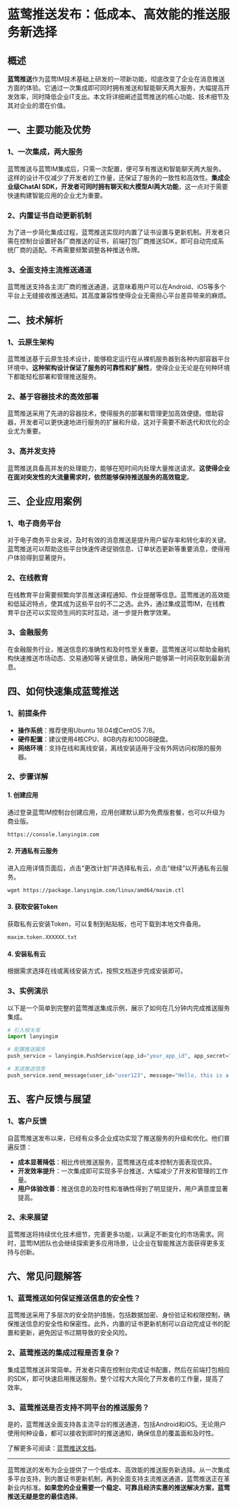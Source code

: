 # 蓝莺推送发布：低成本、高效能的推送服务新选择

## 概述

**蓝莺推送**作为蓝莺IM技术基础上研发的一项新功能，彻底改变了企业在消息推送方面的体验。它通过一次集成即可同时拥有推送和智能聊天两大服务，大幅提高开发效率，同时降低企业IT支出。本文将详细阐述蓝莺推送的核心功能、技术细节及其对企业的潜在价值。

## 一、主要功能及优势

### 1、一次集成，两大服务

蓝莺推送与蓝莺IM集成后，只需一次配置，便可享有推送和智能聊天两大服务。这样的设计不仅减少了开发者的工作量，还保证了服务的一致性和高效性。**集成企业级ChatAI SDK，开发者可同时拥有聊天和大模型AI两大功能**，这一点对于需要快速构建智能应用的企业尤为重要。

### 2、内置证书自动更新机制

为了进一步简化集成过程，蓝莺推送实现时内置了证书设置与更新机制。开发者只需在控制台设置好各厂商推送的证书，前端打包厂商推送SDK，即可自动完成系统厂商的适配。不再需要频繁调整各种推送令牌。

### 3、全面支持主流推送通道

蓝莺推送支持各主流厂商的推送通道，这意味着用户可以在Android、iOS等多个平台上无缝接收推送通知。其高度兼容性使得企业无需担心平台差异带来的麻烦。

## 二、技术解析

### 1、云原生架构

蓝莺推送基于云原生技术设计，能够稳定运行在从裸机服务器到各种内部容器平台环境中。**这种架构设计保证了服务的可靠性和扩展性**，使得企业无论是在何种环境下都能轻松部署和管理推送服务。

### 2、基于容器技术的高效部署

蓝莺推送采用了先进的容器技术，使得服务的部署和管理更加高效便捷。借助容器，开发者可以更快速地进行服务的扩展和升级，这对于需要不断迭代和优化的企业尤为重要。

### 3、高并发支持

蓝莺推送具备高并发的处理能力，能够在短时间内处理大量推送请求。**这使得企业在面对突发性的大流量需求时，依然能够保持推送服务的高效稳定**。

## 三、企业应用案例

### 1、电子商务平台

对于电子商务平台来说，及时有效的消息推送是提升用户留存率和转化率的关键。蓝莺推送可以帮助这些平台快速传递促销信息、订单状态更新等重要消息，使得用户体验得到显著提升。

### 2、在线教育

在线教育平台需要频繁向学员推送课程通知、作业提醒等信息。蓝莺推送的高效能和低延迟特点，使其成为这些平台的不二之选。此外，通过集成蓝莺IM，在线教育平台还可以实现师生间的实时互动，进一步提升教学效果。

### 3、金融服务

在金融服务行业，推送信息的准确性和及时性至关重要。蓝莺推送可以帮助金融机构快速推送市场动态、交易通知等关键信息，确保用户能够第一时间获取到最新消息。

## 四、如何快速集成蓝莺推送

### 1、前提条件

- **操作系统**：推荐使用Ubuntu 18.04或CentOS 7/8。
- **硬件配置**：建议使用4核CPU、8GB内存和100GB硬盘。
- **网络环境**：支持在线和离线安装，离线安装适用于没有外网访问权限的服务器。

### 2、步骤详解

#### 1. 创建应用

通过登录蓝莺IM控制台创建应用，应用创建默认即为免费版套餐，也可以升级为商业版。

```plaintext
https://console.lanyingim.com
```

#### 2. 开通私有云服务

进入应用详情页面后，点击“更改计划”并选择私有云，点击“继续”以开通私有云服务。

```plaintext
wget https://package.lanyingim.com/linux/amd64/maxim.ctl
```

#### 3. 获取安装Token

获取私有云安装Token，可以复制到粘贴板，也可下载到本地文件备用。

```plaintext
maxim.token.XXXXXX.txt
```

#### 4. 安装私有云

根据需求选择在线或离线安装方式，按照文档逐步完成安装即可。

### 3、实例演示

以下是一个简单到完整的蓝莺推送集成示例，展示了如何在几分钟内完成推送服务集成。

```python
# 引入相关库
import lanyingim

# 配置推送服务
push_service = lanyingim.PushService(app_id="your_app_id", app_secret="your_app_secret")

# 发送推送信息
push_service.send_message(user_id="user123", message="Hello, this is a test push notification!")
```

## 五、客户反馈与展望

### 1、客户反馈

自蓝莺推送发布以来，已经有众多企业成功实现了推送服务的升级和优化。他们普遍反馈：

- **成本显著降低**：相比传统推送服务，蓝莺推送在成本控制方面表现优异。
- **开发效率提升**：一次集成即可实现多平台推送，大幅减少了开发和管理的工作量。
- **用户体验改善**：推送信息的及时性和准确性得到了明显提升，用户满意度显著提高。

### 2、未来展望

蓝莺推送将持续优化技术细节，完善更多功能，以满足不断变化的市场需求。同时，蓝莺IM团队也会继续探索更多应用场景，让企业在智能推送方面获得更多支持与创新。

## 六、常见问题解答

### **1、蓝莺推送如何保证推送信息的安全性？**

蓝莺推送采用了多层次的安全防护措施，包括数据加密、身份验证和权限控制，确保推送信息的安全性和保密性。此外，内置的证书更新机制可以自动完成证书的配置和更新，避免因证书过期导致的安全风险。

### **2、蓝莺推送的集成过程是否复杂？**

集成蓝莺推送非常简单。开发者只需在控制台完成证书配置，然后在前端打包相应的SDK，即可快速启用推送服务。整个过程大大简化了开发者的工作量，提高了效率。

### **3、蓝莺推送是否支持不同平台的推送服务？**

是的，蓝莺推送全面支持各主流平台的推送通道，包括Android和iOS。无论用户使用何种设备，都可以接收到即时的推送通知，确保信息的覆盖面和及时性。

了解更多可阅读：[蓝莺推送文档](https://www.lanyingim.com/articles/product-and-technologies/lanying-push.html)。

---

蓝莺推送的发布为企业提供了一个低成本、高效能的推送服务新选择。从一次集成多平台支持，到内置证书更新机制，再到全面支持主流推送通道，蓝莺推送正在革新业内标准。**如果您的企业需要一个稳定、可靠且经济实惠的推送解决方案，蓝莺推送无疑是您的最佳选择**。